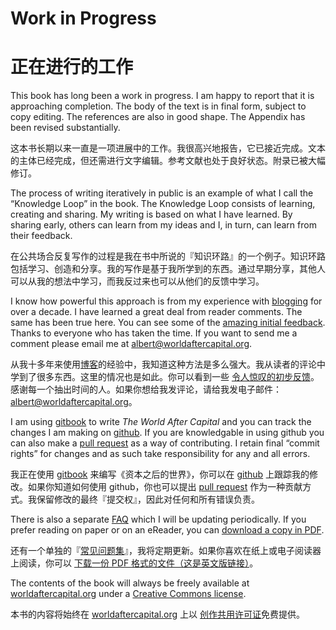 # Work in Progress
# 正在进行的工作

This book has long been a work in progress. I am happy to report that it is approaching completion. The body of the text is in final form, subject to copy editing. The references are also in good shape. The Appendix has been revised substantially.

这本书长期以来一直是一项进展中的工作。我很高兴地报告，它已接近完成。文本的主体已经完成，但还需进行文字编辑。参考文献也处于良好状态。附录已被大幅修订。

The process of writing iteratively in public is an example of what I call the &ldquo;Knowledge Loop&rdquo; in the book. The Knowledge Loop consists of learning, creating and sharing. My writing is based on what I have learned. By sharing early, others can learn from my ideas and I, in turn, can learn from their feedback.

在公共场合反复写作的过程是我在书中所说的『知识环路』的一个例子。知识环路包括学习、创造和分享。我的写作是基于我所学到的东西。通过早期分享，其他人可以从我的想法中学习，而我反过来也可以从他们的反馈中学习。

I know how powerful this approach is from my experience with <a href="http://continuations.com">blogging</a> for over a decade. I have learned a great deal from reader comments. The same has been true here. You can see some of the <a href="https://docs.google.com/document/d/1Q--KXVvxPM9NNUdJwi_szRhuA8oeg1ciaggFC7qKBuc/edit?usp=sharing">amazing initial feedback</a>. Thanks to everyone who has taken the time. If you want to send me a comment please email me at <a href="mailto:albert@worldaftercapital.org">albert@worldaftercapital.org</a>. 

从我十多年来使用<a href="http://continuations.com">博客</a>的经验中，我知道这种方法是多么强大。我从读者的评论中学到了很多东西。这里的情况也是如此。你可以看到一些 <a href="https://docs.google.com/document/d/1Q--KXVvxPM9NNUdJwi_szRhuA8oeg1ciaggFC7qKBuc/edit?usp=sharing">令人惊叹的初步反馈</a>。感谢每一个抽出时间的人。如果你想给我发评论，请给我发电子邮件：<a href="mailto:albert@worldaftercapital.org">albert@worldaftercapital.org</a>。

I am using <a href="https://www.gitbook.com/book/worldaftercapital/worldaftercapital/details">gitbook</a> to write *The World After Capital* and you can track the changes I am making on <a href="https://github.com/WorldAfterCapital/WorldAfterCapital">github</a>. If you are knowledgable in using github you can also make a <a href="https://help.github.com/en/github/collaborating-with-issues-and-pull-requests/about-pull-requests">pull request</a> as a way of contributing. I retain final &ldquo;commit rights&rdquo; for changes and as such take responsibility for any and all errors.

我正在使用 <a href="https://www.gitbook.com/book/worldaftercapital/worldaftercapital/details">gitbook</a> 来编写《资本之后的世界》，你可以在 <a href="https://github.com/WorldAfterCapital/WorldAfterCapital">github</a> 上跟踪我的修改。如果你知道如何使用 github，你也可以提出 <a href="https://help.github.com/en/github/collaborating-with-issues-and-pull-requests/about-pull-requests">pull request</a> 作为一种贡献方式。我保留修改的最终『提交权』，因此对任何和所有错误负责。

There is also a separate <a href="http://worldaftercapital.org/faq/">FAQ</a> which I will be updating periodically. If you prefer reading on paper or on an eReader, you can <a href="https://worldaftercapital.gitbook.io/worldaftercapital/">download a copy in PDF</a>.

还有一个单独的『<a href="http://worldaftercapital.org/faq/">常见问题集</a>』，我将定期更新。如果你喜欢在纸上或电子阅读器上阅读，你可以 <a href="https://worldaftercapital.gitbook.io/worldaftercapital/">下载一份 PDF 格式的文件（这是英文版链接）</a>。


The contents of the book will always be freely available at <a href="http://worldaftercapital.org">worldaftercapital.org</a> under a <a href="https://creativecommons.org/licenses/by-nc-sa/4.0/" target="_blank">Creative Commons license</a>.

本书的内容将始终在 <a href="http://worldaftercapital.org">worldaftercapital.org</a> 上以 <a href="https://creativecommons.org/licenses/by-nc-sa/4.0/" target="_blank">创作共用许可证</a>免费提供。



